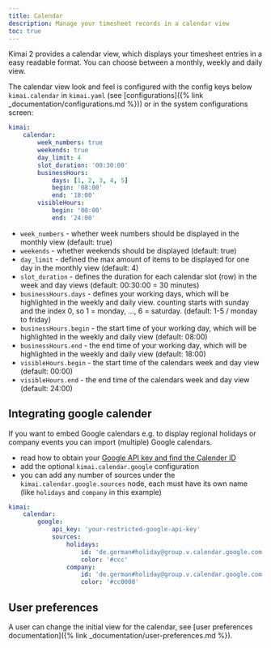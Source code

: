 ```yaml
---
title: Calendar
description: Manage your timesheet records in a calendar view
toc: true
---
```


Kimai 2 provides a calendar view, which displays your timesheet entries in a easy readable format.
You can choose between a monthly, weekly and daily view.

The calendar view look and feel is configured with the config keys below `kimai.calendar` in `kimai.yaml` 
(see [configurations]({% link _documentation/configurations.md %})) or in the system configurations screen:  

```yaml
kimai:
    calendar:
        week_numbers: true
        weekends: true
        day_limit: 4
        slot_duration: '00:30:00'
        businessHours:
            days: [1, 2, 3, 4, 5]
            begin: '08:00'
            end: '18:00'
        visibleHours:
            begin: '00:00'
            end: '24:00'
```

- `week_numbers` - whether week numbers should be displayed in the monthly view (default: true)
- `weekends` - whether weekends should be displayed (default: true)
- `day_limit` - defined the max amount of items to be displayed for one day in the monthly view (default: 4)
- `slot_duration` - defines the duration for each calendar slot (row) in the week and day views (default: 00:30:00 = 30 minutes)
- `businessHours.days` - defines your working days, which will be highlighted in the weekly and daily view. counting starts with sunday and the index 0, so 1 = monday, ..., 6 = saturday. (default: 1-5 / monday to friday) 
- `businessHours.begin` - the start time of your working day, which will be highlighted in the weekly and daily view (default: 08:00)
- `businessHours.end` - the end time of your working day, which will be highlighted in the weekly and daily view (default: 18:00)
- `visibleHours.begin` - the start time of the calendars week and day view (default: 00:00)
- `visibleHours.end` - the end time of the calendars week and day view (default: 24:00)

## Integrating google calender

If you want to embed Google calendars e.g. to display regional holidays or company events you can import (multiple) Google calendars.

- read how to obtain your [Google API key and find the Calender ID](https://fullcalendar.io/docs/google-calendar)
- add the optional `kimai.calendar.google` configuration
- you can add any number of sources under the `kimai.calendar.google.sources` node, each must have its own name (like `holidays` and `company` in this example)

```yaml
kimai:
    calendar:
        google:
            api_key: 'your-restricted-google-api-key'
            sources:
                holidays:
                    id: 'de.german#holiday@group.v.calendar.google.com'
                    color: '#ccc'
                company:
                    id: 'de.german#holiday@group.v.calendar.google.com'
                    color: '#cc0000'
```

## User preferences

A user can change the initial view for the calendar, see [user preferences documentation]({% link _documentation/user-preferences.md %}).
